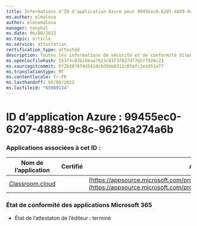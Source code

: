 ```yaml
---
title: Informations d’ID d’application Azure pour 99455ec0-6207-4889-9c8c-96216a274a6b
ms.author: elmalova
author: elenamalova
manager: tonybal
ms.date: 06/08/2022
ms.topic: article
ms.service: attestation
certification_type: attested
description: Toutes les informations de sécurité et de conformité disponibles pour le 99455ec0-6207-4889-9c8c-96216a274a6b.
ms.openlocfilehash: 55373c03b10eaa7923c83f3f037df7b5ff926c23
ms.sourcegitcommit: 6f2b3870f4d541dcbd5bb8312c05bfc2ea351a77
ms.translationtype: MT
ms.contentlocale: fr-FR
ms.lasthandoff: 06/09/2022
ms.locfileid: "65969134"
---
```

# <a name="azure-app-id-99455ec0-6207-4889-9c8c-96216a274a6b"></a>ID d’application Azure : 99455ec0-6207-4889-9c8c-96216a274a6b


### <a name="apps-associated-with-this-id"></a>Applications associées à cet ID :
| **Nom de l’application** | **Certifié** | **Afficher dans AppSource** |
|--------------|---------------|-----------------------|
| [Classroom.cloud](../forward/netsupportltd1595255396224.classroom_cloud.md) |  | [https://appsource.microsoft.com/product/office/netsupportltd1595255396224.classroom_cloud](https://appsource.microsoft.com/product/office/netsupportltd1595255396224.classroom_cloud) |

### <a name="microsoft-365-app-compliance-status"></a>État de conformité des applications Microsoft 365
- État de l’attestaton de l’éditeur : terminé
